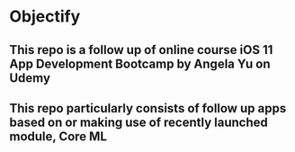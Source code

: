 # Objectify

## This repo is a follow up of online course iOS 11 App Development Bootcamp by Angela Yu on Udemy

## This repo particularly consists of follow up apps based on or making use of recently launched module, Core ML
